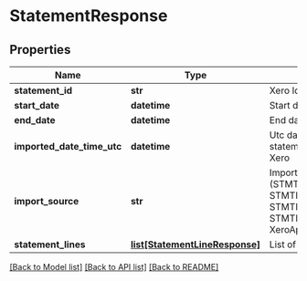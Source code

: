 # StatementResponse

## Properties
Name | Type | Description | Notes
------------ | ------------- | ------------- | -------------
**statement_id** | **str** | Xero Identifier of statement | [optional] 
**start_date** | **datetime** | Start date of statement | [optional] 
**end_date** | **datetime** | End date of statement | [optional] 
**imported_date_time_utc** | **datetime** | Utc date time of when the statement was imported in Xero | [optional] 
**import_source** | **str** | Import source of statement (STMTIMPORTSRC/MANUAL, STMTIMPORTSRC/CSV, STMTIMPORTSRC/QIF, STMTIMPORTSRC/OFX, XeroApi) | [optional] 
**statement_lines** | [**list[StatementLineResponse]**](StatementLineResponse.md) | List of statement lines | [optional] 

[[Back to Model list]](../README.md#documentation-for-models) [[Back to API list]](../README.md#documentation-for-api-endpoints) [[Back to README]](../README.md)


